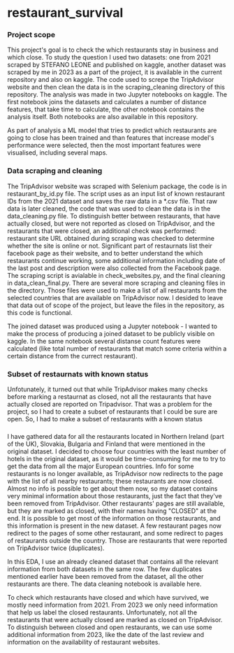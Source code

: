 # restaurant_survival
### Project scope
This project's goal is to check the which restaurants stay in business and which close. To study the question I used two datasets: one from 2021 scraped by STEFANO LEONE and published on kaggle, another dataset was scraped by me in 2023 as a part of the project, it is available in the current repository and also on kaggle. The code used to screpe the TripAdvisor website and then clean the data is in the scraping_cleaning directory of this repository. The analysis was made in two Jupyter notebooks on kaggle. The first notebook joins the datasets and calculates a number of distance features, that take time to calculate, the other notebook contains the analysis itself. Both notebooks are also available in this repository.

As part of analysis a ML model that tries to predict which restaurants are going to close has been trained and than features that increase model's performance were selected, then the most important features were visualised, including several maps.

### Data scraping and cleaning
The TripAdvisor website was scraped with Selenium package, the code is in restaurant_by_id.py file. The script uses as an input list of known restaurant IDs from the 2021 dataset and saves the raw data in a *.csv file. That raw data is later cleaned, the code that was used to clean the data is in the data_cleaning.py file. To distinguish better between restaurants, that have actually closed, but were not reported as closed on TripAdvisor, and the restaurants that were closed, an additional check was performed: restaurant site URL obtained during scraping was checked to determine whether the site is online or not. Significant part of restaurnats list their facebook page as their website, and to better understand the which restaurants continue working, some additional information including date of the last post and description were also collected from the Facebook page. The scraping script is avialable in check_websites.py, and the final cleaning in data_clean_final.py.
There are several more scraping and cleaning files in the directory. Those files were used to make a list of all restaurants from the selected countries that are available on TripAdvisor now. I desided to leave that data out of scope of the project, but leave the files in the repository, as this code is functional.

The joined dataset was produced using a Jupyter notebook - I wanted to make the process of producing a joined dataset to be publicly visible on kaggle. In the same notebook several distanse count features were calculated (like total number of restaurants that match some criteria within a certain distance from the currect restaurant).

### Subset of restaurnats with known status
Unfotunately, it turned out that while TripAdvisor makes many checks before marking a restaurnat as closed, not all the restaurants that have actually closed are reported on Tripadvisor. That was a problem for the project, so I had to create a subset of restaurants that I could be sure are open. So, I had to make a subset of restaurants with a known status

### 

I have gathered data for all the restaurants located in Northern Ireland (part of the UK), Slovakia, Bulgaria and Finland that were mentioned in the original dataset. I decided to choose four countries with the least number of hotels in the original dataset, as it would be time-consuming for me to try to get the data from all the major European countries. Info for some restaurants is no longer available, as TripAdvisor now redirects to the page with the list of all nearby restaurants; these restaurants are now closed. Almost no info is possible to get about them now, so my dataset contains very minimal information about those restaurants, just the fact that they've been removed from TripAdvisor. Other restaurants' pages are still available, but they are marked as closed, with their names having "CLOSED" at the end. It is possible to get most of the information on those restaurants, and this information is present in the new dataset. A few restaurant pages now redirect to the pages of some other restaurant, and some redirect to pages of restaurants outside the country. Those are restaurants that were reported on TripAdvisor twice (duplicates).

In this EDA, I use an already cleaned dataset that contains all the relevant information from both datasets in the same row. The few duplicates mentioned earlier have been removed from the dataset, all the other restaurants are there. The data cleaning notebook is available here.

To check which restaurants have closed and which have survived, we mostly need information from 2021. From 2023 we only need information that help us label the closed restaurants. Unfortunately, not all the restaurants that were actually closed are marked as closed on TripAdvisor. To distinguish between closed and open restaurants, we can use some additional information from 2023, like the date of the last review and information on the availability of restaurant websites.
